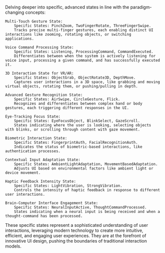 Delving deeper into specific, advanced states in line with the paradigm-changing concepts:

    Multi-Touch Gesture State:
        Specific States: PinchZoom, TwoFingerRotate, ThreeFingerSwipe.
        Tracks precise multi-finger gestures, each enabling distinct UI interactions like zooming, rotating objects, or switching applications.

    Voice Command Processing State:
        Specific States: Listening, ProcessingCommand, CommandExecuted.
        Differentiates between when the system is actively listening for voice input, processing a given command, and has successfully executed it.

    3D Interaction State for VR/AR:
        Specific States: ObjectGrab, ObjectRotate3D, DepthMove.
        Captures user interactions in a 3D space, like grabbing and moving virtual objects, rotating them, or pushing/pulling in depth.

    Advanced Gesture Recognition State:
        Specific States: AirSwipe, CircleGesture, Flick.
        Recognizes and differentiates between complex hand or body gestures, each triggering different responses in the UI.

    Eye-Tracking Focus State:
        Specific States: EyeFocusObject, BlinkSelect, GazeScroll.
        States indicating where the user is looking, selecting objects with blinks, or scrolling through content with gaze movement.

    Biometric Interaction State:
        Specific States: FingerprintAuth, FacialRecognitionAuth.
        Indicates the status of biometric-based interactions, like authentication processes.

    Contextual Input Adaptation State:
        Specific States: AmbientLightAdaptation, MovementBasedAdaptation.
        Adjusts UI based on environmental factors like ambient light or device movement.

    Haptic Feedback Intensity State:
        Specific States: LightVibration, StrongVibration.
        Controls the intensity of haptic feedback in response to different user interactions.

    Brain-Computer Interface Engagement State:
        Specific States: NeuralInputActive, ThoughtCommandProcessed.
        States indicating when a neural input is being received and when a thought-command has been processed.

These specific states represent a sophisticated understanding of user interactions, leveraging modern technology to create more intuitive, efficient, and engaging user experiences. They are at the forefront of innovative UI design, pushing the boundaries of traditional interaction models.